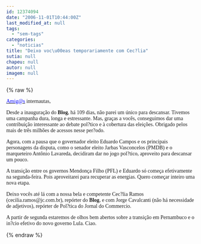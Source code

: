 ```yaml
---
id: 12374094
date: "2006-11-01T10:44:00Z"
last_modified_at: null
tags:
  - "sem-tags"
categories:
  - "noticias"
title: "Deixo voc\u00eas temporariamente com Cec?lia"
sutia: null
chapeu: null
autor: null
imagem: null
---
```

{% raw %}
<p><P><A href=\"mailto:Amig@s\"><U><FONT color=#0000ff><FONT face=Verdana>Amig@s</FONT></U></FONT></A><FONT face=Verdana> internautas,</FONT></P></p>
<p><P><FONT face=Verdana>Desde a inauguração do <STRONG>Blog</STRONG>, há 109 dias, não parei um único para descansar. Tivemos uma campanha dura, longa e estressante. Mas, graças a vocês, conseguimos dar uma contribuição interessante ao debate pol?tico e à cobertura das eleições. Obrigado pelos mais de três milhões de acessos nesse per?odo.</FONT></P></p>
<p><P><FONT face=Verdana>Agora, com a pausa que o governador eleito Eduardo Campos e os principais personagens da disputa, como o senador eleito Jarbas Vasconcelos (PMDB) e o marqueteiro Antônio Lavareda, decidiram dar no jogo pol?tico, aproveito para descansar um pouco.</FONT></P></p>
<p><P><FONT face=Verdana>A transição entre os governos Mendonça Filho (PFL) e Eduardo só começa efetivamente na segunda-feira. Pois aproveitarei para recuperar as energias. Quero começar inteiro uma nova etapa.</FONT></P></p>
<p><P><FONT face=Verdana>Deixo vocês até lá com a nossa bela e competente Cec?lia Ramos (cecilia.ramos@jc.com.br), repórter do <STRONG>Blog</STRONG>, e com Jorge Cavalcanti (não há necessidade de adjetivos), repórter de Pol?tica do Jornal do Commercio.</FONT></P></p>
<p><P><FONT face=Verdana>A partir de segunda estaremos de olhos bem abertos sobre a transição em Pernambuco e o in?cio efetivo do novo governo Lula. Ciao.</FONT></P> </p>
{% endraw %}